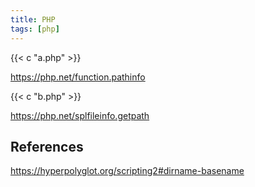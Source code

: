 ```yaml
---
title: PHP
tags: [php]
---
```


{{< c "a.php" >}}

<https://php.net/function.pathinfo>

{{< c "b.php" >}}

<https://php.net/splfileinfo.getpath>

## References

<https://hyperpolyglot.org/scripting2#dirname-basename>
